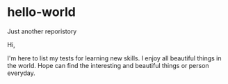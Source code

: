 # hello-world
Just another reporistory

Hi,

I'm here to list my tests for learning new skills.
I enjoy all beautiful things in the world. 
Hope can find the interesting and beautiful things or person everyday.
